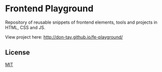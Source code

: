 # Frontend Playground

Repository of reusable snippets of frontend elements, tools and projects in HTML, CSS and JS.

View project here: http://don-tay.github.io/fe-playground/

## License

[MIT](https://choosealicense.com/licenses/mit/)
